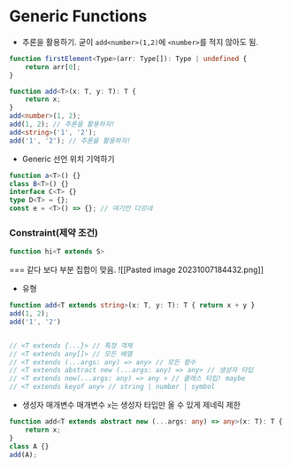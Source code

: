 # Generic Functions
- 추론을 활용하기. 굳이 `add<number>(1,2)`에 `<number>`를 적지 않아도 됨.
```typescript
function firstElement<Type>(arr: Type[]): Type | undefined {
	return arr[0];
}

function add<T>(x: T, y: T): T { 
	return x;
}
add<number>(1, 2); 
add(1, 2); // 추론을 활용하자!
add<string>('1', '2');
add('1', '2'); // 추론을 활용하자!
```

- Generic 선언 위치 기억하기
```typescript
function a<T>() {}
class B<T>() {}
interface C<T> {}
type D<T> = {};
const e = <T>() => {}; // 여기만 다르네
```

### Constraint(제약 조건)
```typescript
function hi<T extends S> 
```
=== 같다 보다 부분 집합이 맞음.
![[Pasted image 20231007184432.png]]

- 유형
```typescript
function add<T extends string>(x: T, y: T): T { return x + y }
add(1, 2);
add('1', '2')


// <T extends {...}> // 특정 객체
// <T extends any[]> // 모든 배열
// <T extends (...args: any) => any> // 모든 함수
// <T extends abstract new (...args: any) => any> // 생성자 타입
// <T extends new(...args: any) => any > // 클래스 타입! maybe
// <T extends keyof any> // string | number | symbol
```

- 생성자 매개변수
매개변수 `x`는 생성자 타입만 올 수 있게 제네릭 제한
```typescript
function add<T extends abstract new (...args: any) => any>(x: T): T { 
	return x; 
} 
class A {} 
add(A);
```